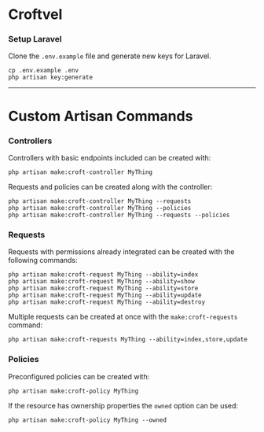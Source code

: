 # Croftvel

### Setup Laravel

Clone the `.env.example` file and generate new keys for Laravel.

```
cp .env.example .env
php artisan key:generate
```

---

# Custom Artisan Commands

### Controllers

Controllers with basic endpoints included can be created with:

```
php artisan make:croft-controller MyThing
```

Requests and policies can be created along with the controller:

```
php artisan make:croft-controller MyThing --requests
php artisan make:croft-controller MyThing --policies
php artisan make:croft-controller MyThing --requests --policies
```

### Requests

Requests with permissions already integrated can be created with the following commands:

```
php artisan make:croft-request MyThing --ability=index
php artisan make:croft-request MyThing --ability=show
php artisan make:croft-request MyThing --ability=store
php artisan make:croft-request MyThing --ability=update
php artisan make:croft-request MyThing --ability=destroy
```

Multiple requests can be created at once with the `make:croft-requests` command:

```
php artisan make:croft-requests MyThing --ability=index,store,update
```

### Policies

Preconfigured policies can be created with:

```
php artisan make:croft-policy MyThing
```

If the resource has ownership properties the `owned` option can be used:

```
php artisan make:croft-policy MyThing --owned
```
